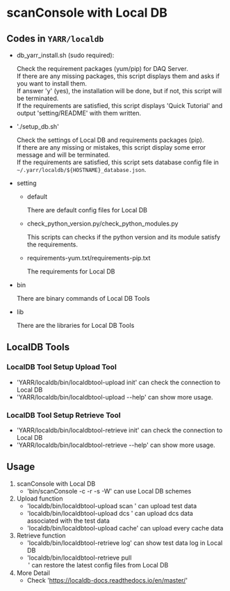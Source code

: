 # scanConsole with Local DB

## Codes in `YARR/localdb`

- db_yarr_install.sh (sudo required): 

   Check the requirement packages (yum/pip) for DAQ Server.<br>
   If there are any missing packages, this script displays them and asks if you want to install them.<br>
   If answer 'y' (yes), the installation will be done, but if not, this script will be terminated.<br>
   If the requirements are satisfied, this script displays 'Quick Tutorial' and output 'setting/README' with them written.

- './setup_db.sh'

   Check the settings of Local DB and requirements packages (pip). <br>
   If there are any missing or mistakes, this script display some error message and will be terminated.<br>
   If the requirements are satisfied, this script sets database config file in `~/.yarr/localdb/${HOSTNAME}_database.json`.

- setting

   - default
      
      There are default config files for Local DB

   - check_python_version.py/check_python_modules.py

      This scripts can checks if the python version and its module satisfy the requirements. 

   - requirements-yum.txt/requirements-pip.txt

      The requirements for Local DB

- bin

   There are binary commands of Local DB Tools

- lib 

   There are the libraries for Local DB Tools

## LocalDB Tools

### LocalDB Tool Setup Upload Tool
- 'YARR/localdb/bin/localdbtool-upload init' can check the connection to Local DB
- 'YARR/localdb/bin/localdbtool-upload --help' can show more usage.

### LocalDB Tool Setup Retrieve Tool
- 'YARR/localdb/bin/localdbtool-retrieve init' can check the connection to Local DB
- 'YARR/localdb/bin/localdbtool-retrieve --help' can show more usage.

## Usage
1. scanConsole with Local DB
   - 'bin/scanConsole -c <conn> -r <ctr> -s <scan> -W' can use Local DB schemes
2. Upload function
   - 'localdb/bin/localdbtool-upload scan <path to result directory>' can upload test data
   - 'localdb/bin/localdbtool-upload dcs <path to result directory>' can upload dcs data associated with the test data
   - 'localdb/bin/localdbtool-upload cache' can upload every cache data
3. Retrieve function
   - 'localdb/bin/localdbtool-retrieve log' can show test data log in Local DB
   - 'localdb/bin/localdbtool-retrieve pull <option>' can restore the latest config files from Local DB
4. More Detail
   - Check 'https://localdb-docs.readthedocs.io/en/master/'

